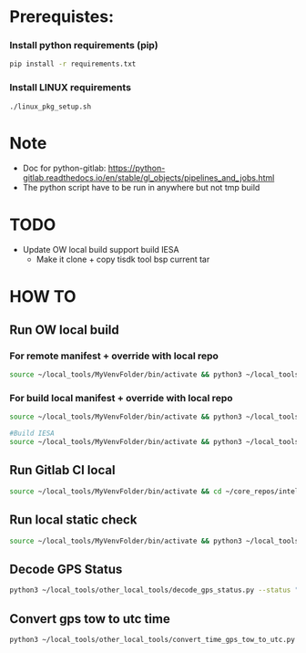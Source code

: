 # Prerequistes:
### Install python requirements (pip)

```bash
pip install -r requirements.txt
```

### Install LINUX requirements

```bash
./linux_pkg_setup.sh
```

# Note
- Doc for python-gitlab: https://python-gitlab.readthedocs.io/en/stable/gl_objects/pipelines_and_jobs.html
- The python script have to be run in anywhere but not tmp build

# TODO
- Update OW local build support build IESA
	- Make it clone + copy tisdk tool bsp current tar 

# HOW TO
## Run OW local build
### For remote manifest + override with local repo
```bash
source ~/local_tools/MyVenvFolder/bin/activate && python3 ~/local_tools/main_ow_local_build.py --build_type iesa --manifest_source remote --ow_manifest_branch manpack_master --tisdk_ref manpack_master --is_overwrite_local_repos true --overwrite_repos intellian_pkg upgrade.git submodule_spibeam insensesdk adc_lib third_party_apps --interactive true
```

### For build local manifest + override with local repo
```bash
source ~/local_tools/MyVenvFolder/bin/activate && python3 ~/local_tools/main_ow_local_build.py --build_type iesa --manifest_source local --ow_manifest_branch Test-fan11july --tisdk_ref master --is_overwrite_local_repos true --overwrite_repos intellian_pkg --interactive false && rmh && scp -rJ root@192.168.101.79 ~/ow_sw_tools/tmp_build/out/bin/aim_manager ~/ow_sw_tools/tmp_build/out/bin/fan_controller_test root@192.168.100.254:/home/root/download/
```

```bash
#Build IESA
source ~/local_tools/MyVenvFolder/bin/activate && python3 ~/local_tools/main_ow_local_build.py --manifest_source local --build_type iesa --ow_manifest_branch Test-fan11july --tisdk_ref master --is_overwrite_local_repos true --overwrite_repos intellian_pkg adc_lib && rmh && scp -rJ root@192.168.101.79 ~/ow_sw_tools/tmp_build/out/bin/aim_manager ~/ow_sw_tools/tmp_build/out/bin/fan_controller_test root@192.168.100.254:/home/root/download/
```

## Run Gitlab CI local
```bash
source ~/local_tools/MyVenvFolder/bin/activate && cd ~/core_repos/intellian_pkg/ && python3 ~/local_tools/main_local_gitlab_ci.py -p ~/core_repos/intellian_pkg/.gitlab-ci.yml
```

## Run local static check
```bash
source ~/local_tools/MyVenvFolder/bin/activate && python3 ~/local_tools/main_local_cpp_static_check.py --inputs ~/core_repos/oneweb_project_sw_tools/ --ignore-dirs ~/core_repos/oneweb_project_sw_tools/tmp_build/apps/insensesdk  ~/core_repos/oneweb_project_sw_tools/tmp_build/apps/third_party_apps
```

## Decode GPS Status
```bash
python3 ~/local_tools/other_local_tools/decode_gps_status.py --status "0x312"
```

## Convert gps tow to utc time
```bash
python3 ~/local_tools/other_local_tools/convert_time_gps_tow_to_utc.py --week 2373 --time_of_week_ms 271835600
```